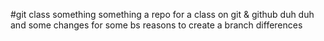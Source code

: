 #git class
something something
a repo for a class on git & github
duh duh
and some changes for some bs reasons to create a branch differences